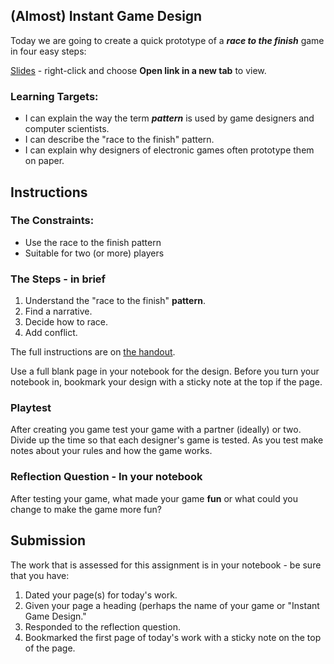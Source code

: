 [//]: # (<p><iframe src="https://douglasurner.github.io/GDP1/units/0/assignments/U0.3-instant-game-design/" width="100%" height="666px"></iframe></p>)

[slides]: https://docs.google.com/presentation/d/1ERxw06mcIuoDibcj6FqIWg8tJypgAelR2NswMEg0JIo/edit?usp=sharing
[handout]: https://docs.google.com/document/d/1ZRybnTi7oD4AgrY_1ax-MAQXkqkocGvlqawwnpknLVM/edit?usp=sharing

## (Almost) Instant Game Design

Today we are going to create a quick prototype of a ***race to the finish*** game in four easy steps:

[Slides][slides] - right-click and choose **Open link in a new tab** to view.

### Learning Targets:

* I can explain the way the term ***pattern*** is used by game designers and computer scientists.
* I can describe the "race to the finish" pattern.
* I can explain why designers of electronic games often prototype them on paper.

## Instructions

### The Constraints:
* Use the race to the finish pattern
* Suitable for two (or more) players

### The Steps - in brief
1. Understand the "race to the finish" **pattern**.
2. Find a narrative.
3. Decide how to race.
4. Add conflict.

The full instructions are on [the handout](https://docs.google.com/document/d/1ZRybnTi7oD4AgrY_1ax-MAQXkqkocGvlqawwnpknLVM/edit?usp=sharing).

Use a full blank page in your notebook for the design. Before you turn your notebook in, bookmark your design with a sticky note at the top if the page.

### Playtest

After creating you game test your game with a partner (ideally) or two. Divide up the time so that each designer's game is tested. As you test make notes about your rules and how the game works.

### Reflection Question - In your notebook

After testing your game, what made your game **fun** or what could you change to make the game more fun?

## Submission

The work that is assessed for this assignment is in your notebook - be sure that you have:
1. Dated your page(s) for today's work.
1. Given your page a heading (perhaps the name of your game or "Instant Game Design."
1. Responded to the reflection question.
1. Bookmarked the first page of today's work with a sticky note on the top of the page.
